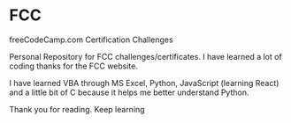 # FCC
freeCodeCamp.com Certification Challenges

Personal Repository for FCC challenges/certificates. 
I have learned a lot of coding thanks for the FCC website.

I have learned VBA through MS Excel, Python, JavaScript (learning React) and a little bit of C because it helps me better understand Python.

Thank you for reading.
Keep learning
